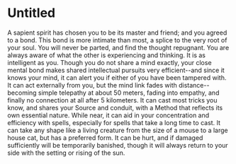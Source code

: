 # Untitled

A sapient spirit has chosen you to be its master and friend; and you agreed to a bond. This bond is more intimate than most, a splice to the very root of your soul. You will never be parted, and find the thought repugnant. You are always aware of what the other is experiencing and thinking. It is as intelligent as you. Though you do not share a mind exactly, your close mental bond makes shared intellectual pursuits very efficient--and since it knows your mind, it can alert you if either of you have been tampered with. It can act externally from you, but the mind link fades with distance--becoming simple telepathy at about 50 meters, fading into empathy, and finally no connection at all after 5 kilometers. It can cast most tricks you know, and shares your Source and conduit, with a Method that reflects its own essential nature. While near, it can aid in your concentration and efficiency with spells, especially for spells that take a long time to cast. It can take any shape like a living creature from the size of a mouse to a large house cat, but has a preferred form. It can be hurt, and if damaged sufficiently will be temporarily banished, though it will always return to your side with the setting or rising of the sun.